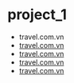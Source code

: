 # project_1
* travel.com.vn
* [travel.com.vn](https://travel.com.vn/tim-tour/1/1/2023-07-05/0/0/ket-qua.aspx)
* [travel.com.vn](https://travel.com.vn/tourNDSGN1031-106-080723VU-D-7/ha-noi-ha-long-ninh-binh-bai-dinh-trang-an-tuyet-tinh-coc-khach-san-4-sao.aspx)
* [travel.com.vn](https://travel.com.vn/Booking/TourBooking?tourId=93af6d01-a28c-4105-8df9-d9bfb328a21a)
* [travel.com.vn](https://travel.com.vn/AccountMember/Login)